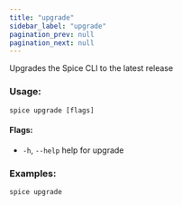 ```yaml
---
title: "upgrade"
sidebar_label: "upgrade"
pagination_prev: null
pagination_next: null
---
```

Upgrades the Spice CLI to the latest release

### Usage:
```shell 
spice upgrade [flags]
```

#### Flags:
  - `-h`, `--help`   help for upgrade

### Examples:
```shell
spice upgrade
```

